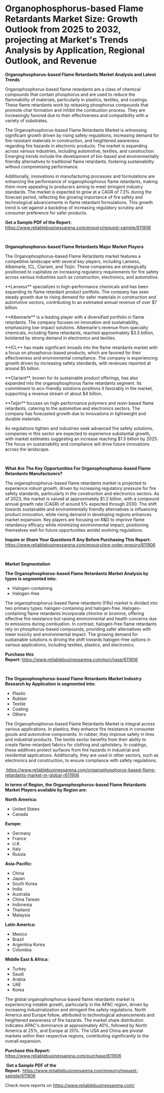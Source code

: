 <p><h1>Organophosphorus-based Flame Retardants Market Size: Growth Outlook from 2025 to 2032, projecting at Market's Trends Analysis by Application, Regional Outlook, and Revenue</h1></p><p><strong>Organophosphorus-based Flame Retardants Market Analysis and Latest Trends</strong></p>
<p><p>Organophosphorus-based flame retardants are a class of chemical compounds that contain phosphorus and are used to reduce the flammability of materials, particularly in plastics, textiles, and coatings. These flame retardants work by releasing phosphorus compounds that promote char formation and inhibit the combustion process. They are increasingly favored due to their effectiveness and compatibility with a variety of substrates.</p><p>The Organophosphorus-based Flame Retardants Market is witnessing significant growth driven by rising safety regulations, increasing demand for fire-resistant materials in construction, and heightened awareness regarding fire hazards in electronic products. The market is expanding across various industries, including automotive, textiles, and construction. Emerging trends include the development of bio-based and environmentally friendly alternatives to traditional flame retardants, fostering sustainability without compromising performance.</p><p>Additionally, innovations in manufacturing processes and formulations are enhancing the performance of organophosphorus flame retardants, making them more appealing to producers aiming to meet stringent industry standards. The market is expected to grow at a CAGR of 7.3% during the forecast period, reflecting the growing importance of fire safety and technological advancements in flame retardant formulations. This growth trend is set against a backdrop of increasing regulatory scrutiny and consumer preference for safer products.</p></p>
<p><strong>Get a Sample PDF of the Report:&nbsp;</strong> <a href="https://www.reliablebusinessarena.com/enquiry/request-sample/611906?utm_campaign=2637&utm_medium=2&utm_source=Github&utm_content=ia&utm_term=23032025&utm_id=organophosphorus-based-flame-retardants">https://www.reliablebusinessarena.com/enquiry/request-sample/611906</a></p>
<p>&nbsp;</p>
<p><strong>Organophosphorus-based Flame Retardants Major Market Players</strong></p>
<p><p>The Organophosphorus-based Flame Retardants market features a competitive landscape with several key players, including Lanxess, Albemarle, ICL, Clariant, and Teijin. These companies are strategically positioned to capitalize on increasing regulatory requirements for fire safety across various industries such as construction, electronics, and automotive.</p><p>**Lanxess** specializes in high-performance chemicals and has been expanding its flame retardant product portfolio. The company has seen steady growth due to rising demand for safer materials in construction and automotive sectors, contributing to an estimated annual revenue of over $7 billion.</p><p>**Albemarle** is a leading player with a diversified portfolio in flame retardants. The company focuses on innovation and sustainability, emphasizing low-impact solutions. Albemarle's revenue from specialty chemicals, including flame retardants, reached approximately $3.5 billion, bolstered by strong demand in electronics and textiles.</p><p>**ICL** has made significant inroads into the flame retardants market with a focus on phosphorus-based products, which are favored for their effectiveness and environmental compliance. The company is experiencing growth driven by increasing safety standards, with revenues reported at around $5 billion.</p><p>**Clariant**, known for its sustainable product offerings, has also expanded into the organophosphorus flame retardants segment. Its commitment to eco-friendly solutions positions it favorably in the market, supporting a revenue stream of about $4 billion.</p><p>**Teijin** focuses on high-performance polymers and resin-based flame retardants, catering to the automotive and electronics sectors. The company has forecasted growth due to innovations in lightweight and durable materials.</p><p>As regulations tighten and industries seek advanced fire safety solutions, companies in this sector are expected to experience substantial growth, with market estimates suggesting an increase reaching $1.5 billion by 2025. The focus on sustainability and compliance will drive future innovations across the landscape.</p></p>
<p>&nbsp;</p>
<p><strong>What Are The Key Opportunities For Organophosphorus-based Flame Retardants Manufacturers?</strong></p>
<p><p>The organophosphorus-based flame retardants market is projected to experience robust growth, driven by increasing regulatory pressure for fire safety standards, particularly in the construction and electronics sectors. As of 2023, the market is valued at approximately $1.2 billion, with a compound annual growth rate (CAGR) of around 5% expected through 2030. The shift towards sustainable and environmentally friendly alternatives is influencing product innovation, while rising demand in developing regions enhances market expansion. Key players are focusing on R&D to improve flame retardancy efficacy while minimizing environmental impact, positioning themselves well for future opportunities amidst evolving regulations.</p></p>
<p><strong>Inquire or Share Your Questions If Any Before Purchasing This Report:</strong> <a href="https://www.reliablebusinessarena.com/enquiry/pre-order-enquiry/611906?utm_campaign=2637&utm_medium=2&utm_source=Github&utm_content=ia&utm_term=23032025&utm_id=organophosphorus-based-flame-retardants">https://www.reliablebusinessarena.com/enquiry/pre-order-enquiry/611906</a></p>
<p>&nbsp;</p>
<p><strong>Market Segmentation</strong></p>
<p><strong>The Organophosphorus-based Flame Retardants Market Analysis by types is segmented into:</strong></p>
<p><ul><li>Halogen-containing</li><li>Halogen-free</li></ul></p>
<p><p>The organophosphorus-based flame retardants (FRs) market is divided into two primary types: halogen-containing and halogen-free. Halogen-containing flame retardants incorporate chlorine or bromine, offering effective fire resistance but raising environmental and health concerns due to emissions during combustion. In contrast, halogen-free flame retardants rely on phosphorus-based compounds, providing safer alternatives with lower toxicity and environmental impact. The growing demand for sustainable solutions is driving the shift towards halogen-free options in various applications, including textiles, plastics, and electronics.</p></p>
<p><strong>Purchase this Report:&nbsp;</strong><a href="https://www.reliablebusinessarena.com/purchase/611906?utm_campaign=2637&utm_medium=2&utm_source=Github&utm_content=ia&utm_term=23032025&utm_id=organophosphorus-based-flame-retardants">https://www.reliablebusinessarena.com/purchase/611906</a></p>
<p>&nbsp;</p>
<p><strong>The Organophosphorus-based Flame Retardants Market Industry Research by Application is segmented into:</strong></p>
<p><ul><li>Plastic</li><li>Rubber</li><li>Textile</li><li>Coating</li><li>Others</li></ul></p>
<p><p>The Organophosphorus-based Flame Retardants Market is integral across various applications. In plastics, they enhance fire resistance in consumer goods and automotive components. In rubber, they improve safety in tires and industrial products. The textile sector benefits from their ability to create flame-retardant fabrics for clothing and upholstery. In coatings, these additives protect surfaces from fire hazards in industrial and residential applications. Additionally, they are used in other sectors, such as electronics and construction, to ensure compliance with safety regulations.</p></p>
<p><a href="https://www.reliablebusinessarena.com/organophosphorus-based-flame-retardants-market-in-global-r611906?utm_campaign=2637&utm_medium=2&utm_source=Github&utm_content=ia&utm_term=23032025&utm_id=organophosphorus-based-flame-retardants">&nbsp;https://www.reliablebusinessarena.com/organophosphorus-based-flame-retardants-market-in-global-r611906</a></p>
<p><strong>In terms of Region, the Organophosphorus-based Flame Retardants Market Players available by Region are:</strong></p>
<p>
    <p> <strong> North America: </strong>
        <ul>
            <li>United States</li>
            <li>Canada</li>
        </ul>
        </p> 
    <p> <strong> Europe: </strong>
        <ul>
            <li>Germany</li>
            <li>France</li>
            <li>U.K.</li>
            <li>Italy</li>
            <li>Russia</li>
        </ul>
        </p> 
    <p> <strong> Asia-Pacific: </strong>
        <ul>
            <li>China</li>
            <li>Japan</li>
            <li>South Korea</li>
            <li>India</li>
            <li>Australia</li>
            <li>China Taiwan</li>
            <li>Indonesia</li>
            <li>Thailand</li>
            <li>Malaysia</li>
        </ul>
        </p> 
    <p> <strong> Latin America: </strong>
        <ul>
            <li>Mexico</li>
            <li>Brazil</li>
            <li>Argentina Korea</li>
            <li>Colombia</li>
        </ul>
        </p> 
    <p> <strong> Middle East & Africa: </strong>
        <ul>
            <li>Turkey</li>
            <li>Saudi</li>
            <li>Arabia</li>
            <li>UAE</li>
            <li>Korea</li>
        </ul>
    </p>
    </p>
<p><p>The global organophosphorus-based flame retardants market is experiencing notable growth, particularly in the APAC region, driven by increasing industrialization and stringent fire safety regulations. North America and Europe follow, attributed to technological advancements and heightened awareness of fire hazards. The market share distribution indicates APAC's dominance at approximately 40%, followed by North America at 25%, and Europe at 20%. The USA and China are pivotal markets within their respective regions, contributing significantly to the overall expansion.</p></p>
<p><strong>Purchase this Report: </strong><a href="https://www.reliablebusinessarena.com/purchase/611906?utm_campaign=2637&utm_medium=2&utm_source=Github&utm_content=ia&utm_term=23032025&utm_id=organophosphorus-based-flame-retardants">https://www.reliablebusinessarena.com/purchase/611906</a></p>
<p>&nbsp;<strong>Get a Sample PDF of the Report:&nbsp;&nbsp;</strong><a href="https://www.reliablebusinessarena.com/enquiry/request-sample/611906?utm_campaign=2637&utm_medium=2&utm_source=Github&utm_content=ia&utm_term=23032025&utm_id=organophosphorus-based-flame-retardants">https://www.reliablebusinessarena.com/enquiry/request-sample/611906</a></p>
<p><strong></strong></p>
<p>Check more reports on <a href="https://www.reliablebusinessarena.com/?utm_campaign=2637&utm_medium=2&utm_source=Github&utm_content=ia&utm_term=23032025&utm_id=organophosphorus-based-flame-retardants">https://www.reliablebusinessarena.com/</a></p>